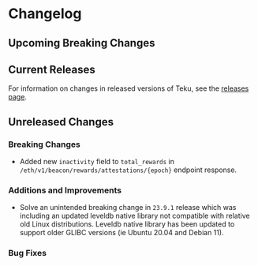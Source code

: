 # Changelog

## Upcoming Breaking Changes

## Current Releases

For information on changes in released versions of Teku, see the [releases page](https://github.com/Consensys/teku/releases).

## Unreleased Changes

### Breaking Changes
- Added new `inactivity` field to `total_rewards` in `/eth/v1/beacon/rewards/attestations/{epoch}` endpoint response.

### Additions and Improvements
- Solve an unintended breaking change in `23.9.1` release which was including an updated leveldb native library not compatible with relative old Linux distributions. Leveldb native library has been updated to support older GLIBC versions (ie Ubuntu 20.04 and Debian 11).

### Bug Fixes
